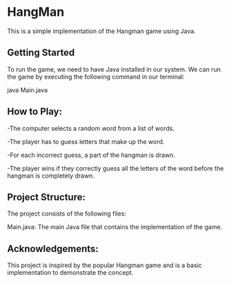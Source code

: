 # HangMan

This is a simple implementation of the Hangman game using Java.

## Getting Started

To run the game, we need to have Java installed in our system. We can run the game by executing the following command in our terminal:

java Main.java

## How to Play:

-The computer selects a random word from a list of words.

-The player has to guess letters that make up the word.

-For each incorrect guess, a part of the hangman is drawn.

-The player wins if they correctly guess all the letters of the word before the hangman is completely drawn.

## Project Structure:

The project consists of the following files:

Main.java: The main Java file that contains the implementation of the game.

## Acknowledgements:

This project is inspired by the popular Hangman game and is a basic implementation to demonstrate the concept.
